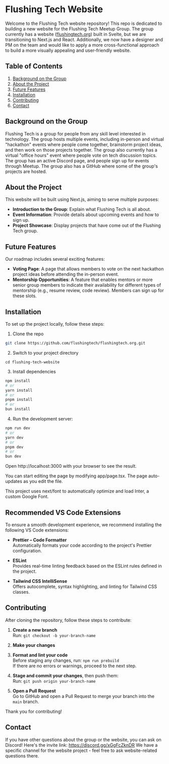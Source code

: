 # Flushing Tech Website

Welcome to the Flushing Tech website repository! This repo is dedicated to building a new website for the Flushing Tech Meetup Group. The group currently has a website ([flushingtech.org](https://flushingtech.org)) built in Svelte, but we are transitioning to Next.js and React. Additionally, we now have a designer and PM on the team and would like to apply a more cross-functional approach to build a more visually appealing and user-friendly website.

## Table of Contents

1. [Background on the Group](#background-on-the-group)
2. [About the Project](#about-the-project)
3. [Future Features](#future-features)
4. [Installation](#installation)
5. [Contributing](#contributing)
6. [Contact](#contact)

## Background on the Group

Flushing Tech is a group for people from any skill level interested in technology. The group hosts multiple events, including in-person and virtual "hackathon" events where people come together, brainstorm project ideas, and then work on those projects together. The group also currently has a virtual "office hours" event where people vote on tech discussion topics. The group has an active Discord page, and people sign up for events through Meetup. The group also has a GitHub where some of the group's projects are hosted.

## About the Project

This website will be built using Next.js, aiming to serve multiple purposes:

- **Introduction to the Group**: Explain what Flushing Tech is all about.
- **Event Information**: Provide details about upcoming events and how to sign up.
- **Project Showcase**: Display projects that have come out of the Flushing Tech group.

## Future Features

Our roadmap includes several exciting features:

- **Voting Page**: A page that allows members to vote on the next hackathon project ideas before attending the in-person event.
- **Mentorship Opportunities**: A feature that enables mentors or more senior group members to indicate their availability for different types of mentorship (e.g., resume review, code review). Members can sign up for these slots.

## Installation

To set up the project locally, follow these steps:

1. Clone the repo

```bash
git clone https://github.com/flushingtech/flushingtech.org.git
```

2. Switch to your project directory

```
cd flushing-tech-website
```

3. Install dependencies

```bash
npm install
# or
yarn install
# or
pnpm install
# or
bun install
```

4. Run the development server:

```bash
npm run dev
# or
yarn dev
# or
pnpm dev
# or
bun dev

```

Open http://localhost:3000 with your browser to see the result.

You can start editing the page by modifying app/page.tsx. The page auto-updates as you edit the file.

This project uses next/font to automatically optimize and load Inter, a custom Google Font.

## Recommended VS Code Extensions

To ensure a smooth development experience, we recommend installing the following VS Code extensions:

- **Prettier – Code Formatter**  
  Automatically formats your code according to the project's Prettier configuration.

- **ESLint**  
  Provides real-time linting feedback based on the ESLint rules defined in the project.

- **Tailwind CSS IntelliSense**  
  Offers autocomplete, syntax highlighting, and linting for Tailwind CSS classes.

## Contributing

After cloning the repository, follow these steps to contribute:

1. **Create a new branch**  
   Run: `git checkout -b your-branch-name`

2. **Make your changes**

3. **Format and lint your code**  
   Before staging any changes, run: `npm run prebuild`  
   If there are no errors or warnings, proceed to the next step.

4. **Stage and commit your changes**, then push them:  
   Run: `git push origin your-branch-name`

5. **Open a Pull Request**  
   Go to GitHub and open a Pull Request to merge your branch into the `main` branch.

Thank you for contributing!

## Contact

If you have other questions about the group or the website, you can ask on Discord! Here's the invite link: https://discord.gg/xGgFcZknDR
We have a specific channel for the website project - feel free to ask website-related questions there.
